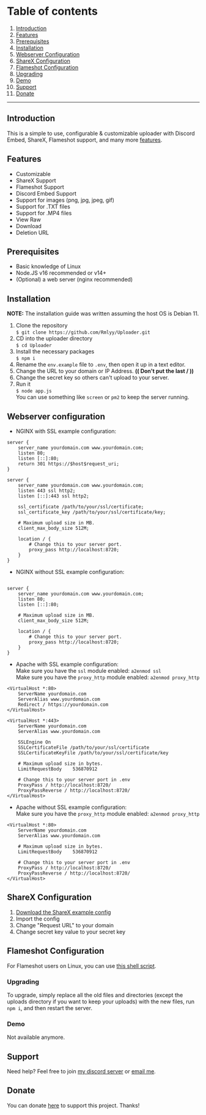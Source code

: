 # Table of contents
1. [Introduction](#introduction)
2. [Features](#features)
3. [Prerequisites](#prerequisites)
4. [Installation](#installation)
5. [Webserver Configuration](#webserver-configuration)
6. [ShareX Configuration](#sharex-configuration)
7. [Flameshot Configuration](#flameshot-configuration)
8. [Upgrading](#upgrading)
9. [Demo](#demo)
10. [Support](#support)
11. [Donate](#donate)
***

## Introduction
This is a simple to use, configurable & customizable uploader with Discord Embed, ShareX, Flameshot support, and many more [features](#features).

## Features
* Customizable
* ShareX Support
* Flameshot Support
* Discord Embed Support
* Support for images (png, jpg, jpeg, gif)
* Support for .TXT files
* Support for .MP4 files
* View Raw
* Download
* Deletion URL

## Prerequisites
* Basic knowledge of Linux
* Node.JS v16 recommended or v14+
* (Optional) a web server (nginx recommended)

## Installation
**NOTE:** The installation guide was written assuming the host OS is Debian 11.

1. Clone the repository  
`$ git clone https://github.com/Rmlyy/Uploader.git`
2. CD into the uploader directory  
`$ cd Uploader`
3. Install the necessary packages  
`$ npm i`
4. Rename the `env.example` file to `.env`, then open it up in a text editor.  
5. Change the URL to your domain or IP Address. **(( Don't put the last / ))**  
6. Change the secret key so others can't upload to your server.   
7. Run it  
`$ node app.js`  
You can use something like `screen` or `pm2` to keep the server running.

## Webserver configuration
* NGINX with SSL example configuration:
```
server {
    server_name yourdomain.com www.yourdomain.com;
    listen 80;
    listen [::]:80;
    return 301 https://$host$request_uri;
}

server {
    server_name yourdomain.com www.yourdomain.com;
    listen 443 ssl http2;
    listen [::]:443 ssl http2;

    ssl_certificate /path/to/your/ssl/certificate;
    ssl_certificate_key /path/to/your/ssl/certificate/key;

    # Maximum upload size in MB.
    client_max_body_size 512M;

    location / {
        # Change this to your server port.
        proxy_pass http://localhost:8720;
    }
}
```
* NGINX without SSL example configuration:
```

server {
    server_name yourdomain.com www.yourdomain.com;
    listen 80;
    listen [::]:80;

    # Maximum upload size in MB.
    client_max_body_size 512M;

    location / {
        # Change this to your server port.
        proxy_pass http://localhost:8720;
    }
}
```

* Apache with SSL example configuration:  
Make sure you have the `ssl` module enabled: `a2enmod ssl`   
Make sure you have the `proxy_http` module enabled: `a2enmod proxy_http`  
```
<VirtualHost *:80>
    ServerName yourdomain.com
    ServerAlias www.yourdomain.com
    Redirect / https://yourdomain.com
</VirtualHost>

<VirtualHost *:443>
    ServerName yourdomain.com
    ServerAlias www.yourdomain.com
    
    SSLEngine On
    SSLCertificateFile /path/to/your/ssl/certificate
    SSLCertificateKeyFile /path/to/your/ssl/certificate/key

    # Maximum upload size in bytes.
    LimitRequestBody    536870912

    # Change this to your server port in .env
    ProxyPass / http://localhost:8720/
    ProxyPassReverse / http://localhost:8720/
</VirtualHost>
```
* Apache without SSL example configuration:  
Make sure you have the `proxy_http` module enabled: `a2enmod proxy_http`  
```
<VirtualHost *:80>
    ServerName yourdomain.com
    ServerAlias www.yourdomain.com

    # Maximum upload size in bytes.
    LimitRequestBody    536870912

    # Change this to your server port in .env
    ProxyPass / http://localhost:8720/
    ProxyPassReverse / http://localhost:8720/
</VirtualHost>
```
## ShareX Configuration  
1. [Download the ShareX example config](https://dl.rmly.dev/config.sxcu)  
2. Import the config  
3. Change "Request URL" to your domain  
4. Change secret key value to your secret key  

## Flameshot Configuration
For Flameshot users on Linux, you can use [this shell script](https://gist.github.com/Rmlyy/3d712dd1d5ed75416746f7657b3819fb).

### Upgrading
To upgrade, simply replace all the old files and directories (except the uploads directory if you want to keep your uploads) with the new files, run `npm i`, and then restart the server.

### Demo
Not available anymore.

## Support
Need help? Feel free to join [my discord server](https://discord.rmly.dev) or [email me](mailto:hello@rmly.dev).

## Donate
You can donate [here](https://paypal.me/Rmlyy) to support this project. Thanks!

